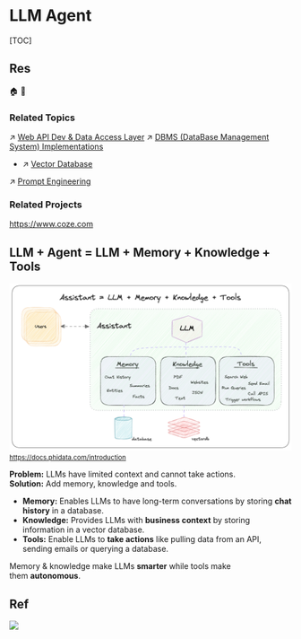 # LLM Agent

[TOC]



## Res
🏠 
🚧 


### Related Topics
↗ [Web API Dev & Data Access Layer](../../../../Software%20Engineering/Web%20Development/🥪%20Middleware/👬%20Web%20API%20Dev%20&%20Data%20Access%20Layer/Web%20API%20Dev%20&%20Data%20Access%20Layer.md)
↗ [DBMS (DataBase Management System) Implementations](../../../../🔑%20CS%20Core/🍕%20Database%20System/DBMS%20(DataBase%20Management%20System)%20Implementations/DBMS%20(DataBase%20Management%20System)%20Implementations.md)
- ↗ [Vector Database](../../../../🔑%20CS%20Core/🍕%20Database%20System/DBMS%20(DataBase%20Management%20System)%20Implementations/Vector%20Database/Vector%20Database.md)

↗ [Prompt Engineering](../🚮%20LLM%20Optimization%20&%20Tuning/Prompt%20Engineering/Prompt%20Engineering.md)


### Related Projects
https://www.coze.com



## LLM + Agent = LLM + Memory + Knowledge + Tools
![](../../../../../Assets/Pics/Pasted%20image%2020240512204130.png)
<small>https://docs.phidata.com/introduction</small>

**Problem:** LLMs have limited context and cannot take actions.  
**Solution:** Add memory, knowledge and tools.
- **Memory:** Enables LLMs to have long-term conversations by storing **chat history** in a database.
- **Knowledge:** Provides LLMs with **business context** by storing information in a vector database.
- **Tools:** Enable LLMs to **take actions** like pulling data from an API, sending emails or querying a database.

Memory & knowledge make LLMs **smarter** while tools make them **autonomous**.



## Ref
[LLM-Agent原理讲解 - shikanon的文章 - 知乎]: https://zhuanlan.zhihu.com/p/659784334
![](../../../../../../Assets/Pics/Screenshot%202024-03-22%20at%201.30.46%20PM.png)

[The Dawn of AI Cybersecurity: How LLM-Agents Are Changing the Game | Cyber Builders]: https://open.substack.com/pub/cyberbuilders/p/ai-cybersecurity-llm-agents?utm_campaign=post&utm_medium=web
